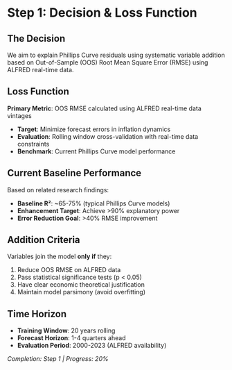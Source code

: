 # Step 1: Decision & Loss Function

## The Decision
We aim to explain Phillips Curve residuals using systematic variable addition based on Out-of-Sample (OOS) Root Mean Square Error (RMSE) using ALFRED real-time data.

## Loss Function
**Primary Metric**: OOS RMSE calculated using ALFRED real-time data vintages
- **Target**: Minimize forecast errors in inflation dynamics
- **Evaluation**: Rolling window cross-validation with real-time data constraints
- **Benchmark**: Current Phillips Curve model performance

## Current Baseline Performance
Based on related research findings:
- **Baseline R²**: ~65-75% (typical Phillips Curve models)
- **Enhancement Target**: Achieve >90% explanatory power
- **Error Reduction Goal**: >40% RMSE improvement

## Addition Criteria
Variables join the model **only if** they:
1. Reduce OOS RMSE on ALFRED data
2. Pass statistical significance tests (p < 0.05)
3. Have clear economic theoretical justification
4. Maintain model parsimony (avoid overfitting)

## Time Horizon
- **Training Window**: 20 years rolling
- **Forecast Horizon**: 1-4 quarters ahead
- **Evaluation Period**: 2000-2023 (ALFRED availability)

*Completion: Step 1 | Progress: 20%*